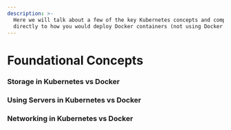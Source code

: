 ```yaml
---
description: >-
  Here we will talk about a few of the key Kubernetes concepts and compare them
  directly to how you would deploy Docker containers (not using Docker Swarm)
---
```


# Foundational Concepts

### Storage in Kubernetes vs Docker



### Using Servers in Kubernetes vs Docker



### Networking in Kubernetes vs Docker

